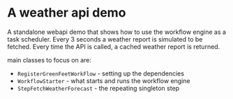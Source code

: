 # A weather api demo

A standalone webapi demo that shows how to use the workflow engine as a task scheduler. Every 3 seconds a weather report is simulated to be fetched. Every time the API is called, a cached weather report is returned.

main classes to focus on are:

* `RegisterGreenFeetWorkFlow` - setting up the dependencies
* `WorkflowStarter` - what starts and runs the workflow engine
* `StepFetchWeatherForecast` - the repeating singleton step
